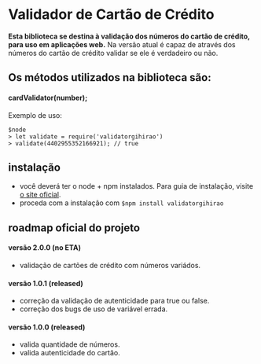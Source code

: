 # Validador de Cartão de Crédito

**Esta biblioteca se destina à validação dos números do cartão de crédito, para uso em aplicações web.**
Na versão atual é capaz de através dos números do cartão de crédito validar se ele é verdadeiro ou não.


## Os métodos utilizados na biblioteca são:

#### **cardValidator(number);**

Exemplo de uso:

```
$node
> let validate = require('validatorgihirao')
> validate(4402955352166921); // true
```

## instalação

- você deverá ter o node + npm instalados. Para guia de instalação, visite [o site oficial](https://www.npmjs.com/get-npm).
- proceda com a instalação com `$npm install validatorgihirao`


## roadmap oficial do projeto

#### versão 2.0.0 (no ETA)
- validação de cartões de crédito com números variádos.

#### versão 1.0.1 (released)
- correção da validação de autenticidade para true ou false.
- correção dos bugs de uso de variável errada.

#### versão 1.0.0 (released)
- valida quantidade de números.
- valida autenticidade do cartão.